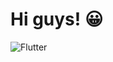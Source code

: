 # Hi guys! 😀

![Flutter](https://img.shields.io/badge/JavaScript-<COLOR>?style=for-the-badge&logo=javascript)
